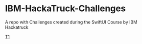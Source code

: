 # IBM-HackaTruck-Challenges
A repo with Challenges created during the SwiftUI Course by IBM Hackatruck

[T1](./T1)
